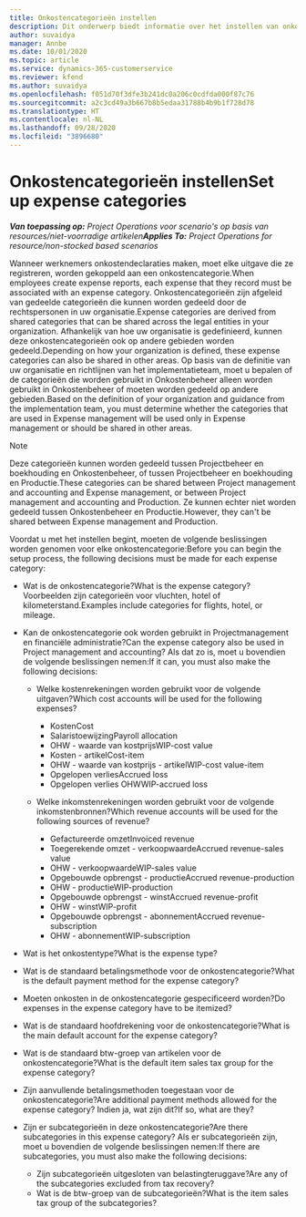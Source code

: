 ```yaml
---
title: Onkostencategorieën instellen
description: Dit onderwerp biedt informatie over het instellen van onkostencategorieën en gedeelde categorieën voor onkostendeclaraties.
author: suvaidya
manager: Annbe
ms.date: 10/01/2020
ms.topic: article
ms.service: dynamics-365-customerservice
ms.reviewer: kfend
ms.author: suvaidya
ms.openlocfilehash: f051d70f3dfe3b241dc0a206c0cdfda000f87c76
ms.sourcegitcommit: a2c3cd49a3b667b8b5edaa31788b4b9b1f728d78
ms.translationtype: HT
ms.contentlocale: nl-NL
ms.lasthandoff: 09/28/2020
ms.locfileid: "3896680"
---
```

# <a name="set-up-expense-categories"></a><span data-ttu-id="f2316-103">Onkostencategorieën instellen</span><span class="sxs-lookup"><span data-stu-id="f2316-103">Set up expense categories</span></span>

<span data-ttu-id="f2316-104">_**Van toepassing op:** Project Operations voor scenario's op basis van resources/niet-voorradige artikelen_</span><span class="sxs-lookup"><span data-stu-id="f2316-104">_**Applies To:** Project Operations for resource/non-stocked based scenarios_</span></span>

<span data-ttu-id="f2316-105">Wanneer werknemers onkostendeclaraties maken, moet elke uitgave die ze registreren, worden gekoppeld aan een onkostencategorie.</span><span class="sxs-lookup"><span data-stu-id="f2316-105">When employees create expense reports, each expense that they record must be associated with an expense category.</span></span> <span data-ttu-id="f2316-106">Onkostencategorieën zijn afgeleid van gedeelde categorieën die kunnen worden gedeeld door de rechtspersonen in uw organisatie.</span><span class="sxs-lookup"><span data-stu-id="f2316-106">Expense categories are derived from shared categories that can be shared across the legal entities in your organization.</span></span> <span data-ttu-id="f2316-107">Afhankelijk van hoe uw organisatie is gedefinieerd, kunnen deze onkostencategorieën ook op andere gebieden worden gedeeld.</span><span class="sxs-lookup"><span data-stu-id="f2316-107">Depending on how your organization is defined, these expense categories can also be shared in other areas.</span></span> <span data-ttu-id="f2316-108">Op basis van de definitie van uw organisatie en richtlijnen van het implementatieteam, moet u bepalen of de categorieën die worden gebruikt in Onkostenbeheer alleen worden gebruikt in Onkostenbeheer of moeten worden gedeeld op andere gebieden.</span><span class="sxs-lookup"><span data-stu-id="f2316-108">Based on the definition of your organization and guidance from the implementation team, you must determine whether the categories that are used in Expense management will be used only in Expense management or should be shared in other areas.</span></span>

> [!NOTE]
> <span data-ttu-id="f2316-109">Deze categorieën kunnen worden gedeeld tussen Projectbeheer en boekhouding en Onkostenbeheer, of tussen Projectbeheer en boekhouding en Productie.</span><span class="sxs-lookup"><span data-stu-id="f2316-109">These categories can be shared between Project management and accounting and Expense management, or between Project management and accounting and Production.</span></span> <span data-ttu-id="f2316-110">Ze kunnen echter niet worden gedeeld tussen Onkostenbeheer en Productie.</span><span class="sxs-lookup"><span data-stu-id="f2316-110">However, they can't be shared between Expense management and Production.</span></span>

<span data-ttu-id="f2316-111">Voordat u met het instellen begint, moeten de volgende beslissingen worden genomen voor elke onkostencategorie:</span><span class="sxs-lookup"><span data-stu-id="f2316-111">Before you can begin the setup process, the following decisions must be made for each expense category:</span></span>

- <span data-ttu-id="f2316-112">Wat is de onkostencategorie?</span><span class="sxs-lookup"><span data-stu-id="f2316-112">What is the expense category?</span></span> <span data-ttu-id="f2316-113">Voorbeelden zijn categorieën voor vluchten, hotel of kilometerstand.</span><span class="sxs-lookup"><span data-stu-id="f2316-113">Examples include categories for flights, hotel, or mileage.</span></span>
- <span data-ttu-id="f2316-114">Kan de onkostencategorie ook worden gebruikt in Projectmanagement en financiële administratie?</span><span class="sxs-lookup"><span data-stu-id="f2316-114">Can the expense category also be used in Project management and accounting?</span></span> <span data-ttu-id="f2316-115">Als dat zo is, moet u bovendien de volgende beslissingen nemen:</span><span class="sxs-lookup"><span data-stu-id="f2316-115">If it can, you must also make the following decisions:</span></span>

    - <span data-ttu-id="f2316-116">Welke kostenrekeningen worden gebruikt voor de volgende uitgaven?</span><span class="sxs-lookup"><span data-stu-id="f2316-116">Which cost accounts will be used for the following expenses?</span></span>

        - <span data-ttu-id="f2316-117">Kosten</span><span class="sxs-lookup"><span data-stu-id="f2316-117">Cost</span></span>
        - <span data-ttu-id="f2316-118">Salaristoewijzing</span><span class="sxs-lookup"><span data-stu-id="f2316-118">Payroll allocation</span></span>
        - <span data-ttu-id="f2316-119">OHW - waarde van kostprijs</span><span class="sxs-lookup"><span data-stu-id="f2316-119">WIP-cost value</span></span>
        - <span data-ttu-id="f2316-120">Kosten - artikel</span><span class="sxs-lookup"><span data-stu-id="f2316-120">Cost-item</span></span>
        - <span data-ttu-id="f2316-121">OHW - waarde van kostprijs - artikel</span><span class="sxs-lookup"><span data-stu-id="f2316-121">WIP-cost value-item</span></span>
        - <span data-ttu-id="f2316-122">Opgelopen verlies</span><span class="sxs-lookup"><span data-stu-id="f2316-122">Accrued loss</span></span>
        - <span data-ttu-id="f2316-123">Opgelopen verlies OHW</span><span class="sxs-lookup"><span data-stu-id="f2316-123">WIP-accrued loss</span></span>

    - <span data-ttu-id="f2316-124">Welke inkomstenrekeningen worden gebruikt voor de volgende inkomstenbronnen?</span><span class="sxs-lookup"><span data-stu-id="f2316-124">Which revenue accounts will be used for the following sources of revenue?</span></span>

        - <span data-ttu-id="f2316-125">Gefactureerde omzet</span><span class="sxs-lookup"><span data-stu-id="f2316-125">Invoiced revenue</span></span>
        - <span data-ttu-id="f2316-126">Toegerekende omzet - verkoopwaarde</span><span class="sxs-lookup"><span data-stu-id="f2316-126">Accrued revenue-sales value</span></span>
        - <span data-ttu-id="f2316-127">OHW - verkoopwaarde</span><span class="sxs-lookup"><span data-stu-id="f2316-127">WIP-sales value</span></span>
        - <span data-ttu-id="f2316-128">Opgebouwde opbrengst - productie</span><span class="sxs-lookup"><span data-stu-id="f2316-128">Accrued revenue-production</span></span>
        - <span data-ttu-id="f2316-129">OHW - productie</span><span class="sxs-lookup"><span data-stu-id="f2316-129">WIP-production</span></span>
        - <span data-ttu-id="f2316-130">Opgebouwde opbrengst - winst</span><span class="sxs-lookup"><span data-stu-id="f2316-130">Accrued revenue-profit</span></span>
        - <span data-ttu-id="f2316-131">OHW - winst</span><span class="sxs-lookup"><span data-stu-id="f2316-131">WIP-profit</span></span>
        - <span data-ttu-id="f2316-132">Opgebouwde opbrengst - abonnement</span><span class="sxs-lookup"><span data-stu-id="f2316-132">Accrued revenue-subscription</span></span>
        - <span data-ttu-id="f2316-133">OHW - abonnement</span><span class="sxs-lookup"><span data-stu-id="f2316-133">WIP-subscription</span></span>

- <span data-ttu-id="f2316-134">Wat is het onkostentype?</span><span class="sxs-lookup"><span data-stu-id="f2316-134">What is the expense type?</span></span>
- <span data-ttu-id="f2316-135">Wat is de standaard betalingsmethode voor de onkostencategorie?</span><span class="sxs-lookup"><span data-stu-id="f2316-135">What is the default payment method for the expense category?</span></span>
- <span data-ttu-id="f2316-136">Moeten onkosten in de onkostencategorie gespecificeerd worden?</span><span class="sxs-lookup"><span data-stu-id="f2316-136">Do expenses in the expense category have to be itemized?</span></span>
- <span data-ttu-id="f2316-137">Wat is de standaard hoofdrekening voor de onkostencategorie?</span><span class="sxs-lookup"><span data-stu-id="f2316-137">What is the main default account for the expense category?</span></span>
- <span data-ttu-id="f2316-138">Wat is de standaard btw-groep van artikelen voor de onkostencategorie?</span><span class="sxs-lookup"><span data-stu-id="f2316-138">What is the default item sales tax group for the expense category?</span></span>
- <span data-ttu-id="f2316-139">Zijn aanvullende betalingsmethoden toegestaan voor de onkostencategorie?</span><span class="sxs-lookup"><span data-stu-id="f2316-139">Are additional payment methods allowed for the expense category?</span></span> <span data-ttu-id="f2316-140">Indien ja, wat zijn dit?</span><span class="sxs-lookup"><span data-stu-id="f2316-140">If so, what are they?</span></span>
- <span data-ttu-id="f2316-141">Zijn er subcategorieën in deze onkostencategorie?</span><span class="sxs-lookup"><span data-stu-id="f2316-141">Are there subcategories in this expense category?</span></span> <span data-ttu-id="f2316-142">Als er subcategorieën zijn, moet u bovendien de volgende beslissingen nemen:</span><span class="sxs-lookup"><span data-stu-id="f2316-142">If there are subcategories, you must also make the following decisions:</span></span>

    - <span data-ttu-id="f2316-143">Zijn subcategorieën uitgesloten van belastingteruggave?</span><span class="sxs-lookup"><span data-stu-id="f2316-143">Are any of the subcategories excluded from tax recovery?</span></span>
    - <span data-ttu-id="f2316-144">Wat is de btw-groep van de subcategorieën?</span><span class="sxs-lookup"><span data-stu-id="f2316-144">What is the item sales tax group of the subcategories?</span></span>
